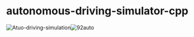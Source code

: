 # autonomous-driving-simulator-cpp

![Atuo-driving-simulation](https://user-images.githubusercontent.com/8930208/153515218-fe22adc0-15c6-4c91-9600-054bcbf25890.gif)![92auto](https://user-images.githubusercontent.com/8930208/153524388-95d3714e-0f00-48e6-a95e-92ac66fc4b05.jpg)


